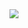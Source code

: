 <img src="https://capsule-render.vercel.app/api?type=waving&color=auto&height=300&section=header&text=Welcome!&fontSize=90&desc=RIN-1011%20GitHub%20Profile%descAlignY=70" />
